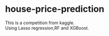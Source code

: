# house-price-prediction  
This is a competition from kaggle.  
Using Lasso regression,RF and XGBoost.
